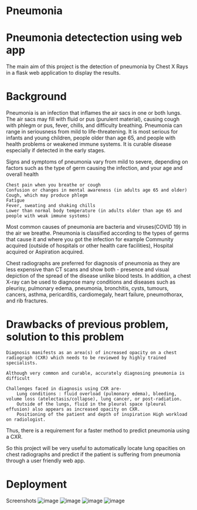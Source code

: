 # Pneumonia
# Pneumonia detectection using web app 
The main aim of this project is the detection of pneumonia by Chest X Rays in a flask web application to display the results.
# Background
Pneumonia is an infection that inflames the air sacs in one or both lungs. The air sacs may fill with fluid or pus (purulent material), causing cough with phlegm or pus, fever, chills, and difficulty breathing. Pneumonia can range in seriousness from mild to life-threatening. It is most serious for infants and young children, people older than age 65, and people with health problems or weakened immune systems. It is curable disease especially if detected in the early stages.

Signs and symptoms of pneumonia vary from mild to severe, depending on factors such as the type of germ causing the infection, and your age and overall health

    Chest pain when you breathe or cough
    Confusion or changes in mental awareness (in adults age 65 and older)
    Cough, which may produce phlegm
    Fatigue
    Fever, sweating and shaking chills
    Lower than normal body temperature (in adults older than age 65 and people with weak immune systems)

Most common causes of pneumonia are bacteria and viruses(COVID 19) in the air we breathe. Pneumonia is classified according to the types of germs that cause it and where you got the infection for example Community acquired (outside of hospitals or other health care facilities), Hospital acquired or Aspiration acquired.

Chest radiographs are preferred for diagnosis of pneumonia as they are less expensive than CT scans and show both - presence and visual depiction of the spread of the disease unlike blood tests. In addition, a chest X-ray can be used to diagnose many conditions and diseases such as pleurisy, pulmonary edema, pneumonia, bronchitis, cysts, tumours, cancers, asthma, pericarditis, cardiomegaly, heart failure, pneumothorax, and rib fractures.

# Drawbacks of previous problem, solution to this problem


    Diagnosis manifests as an area(s) of increased opacity on a chest radiograph (CXR) which needs to be reviewed by highly trained specialists.

    Although very common and curable, accurately diagnosing pneumonia is difficult

    Challenges faced in diagnosis using CXR are-
        Lung conditions : fluid overload (pulmonary edema), bleeding, volume loss (atelectasis/collapse), lung cancer, or post-radiation.
        Outside of the lungs, fluid in the pleural space (pleural effusion) also appears as increased opacity on CXR.
        Positioning of the patient and depth of inspiration High workload on radiologist.

Thus, there is a requirement for a faster method to predict pneumonia using a CXR.

So this project will be very useful to automatically locate lung opacities on chest radiographs and predict if the patient is suffering from pneumonia through a user friendly web app.

# Deployment
Screenshots
![image](https://user-images.githubusercontent.com/121716798/236011041-201f12b3-4d77-4776-a34a-fa1bacd33b0f.png)
![image](https://user-images.githubusercontent.com/121716798/236011229-4bf7ac84-83b8-432a-a9d9-f3e441626874.png)
![image](https://user-images.githubusercontent.com/121716798/236011296-83c2d912-a251-4910-a597-288c7efacc6c.png)
![image](https://user-images.githubusercontent.com/121716798/236011876-47d73816-1060-4311-af5c-75d3c5501a8a.png)


